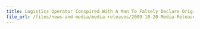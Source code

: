 ```yaml
---
title: Logistics Operator Conspired With A Man To Falsely Declare Origin Of Clothing Exports
file_url: /files/news-and-media/media-releases/2009-10-20-Media-Release-LogOperator.pdf
---
```

